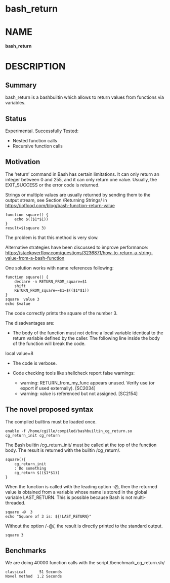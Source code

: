 # bash_return

NAME
====

**bash_return**

DESCRIPTION
===========

## Summary

bash_return is a bashbuiltin which allows to return values from functions via variables.

## Status

Experimental. Successfully Tested:

 - Nested function calls
 - Recursive function calls

## Motivation

The ‘return’ command in Bash has certain limitations. It can only return an integer between 0 and 255, and it can only return one value.
Usually, the EXIT_SUCCESS or the error code is returned.



Strings or multiple values are usually  returned by sending them to the output stream, see
Section /Returning Strings/ in https://ioflood.com/blog/bash-function-return-value

    function square() {
        echo $(($1*$1))
    }
    result=$(square 3)

The problem is that this method is very slow.

Alternative strategies have been  discussed to improve performance: https://stackoverflow.com/questions/3236871/how-to-return-a-string-value-from-a-bash-function

One solution works with name references  following:

    function square() {
        declare -n RETURN_FROM_square=$1
        shift
        RETURN_FROM_square==$1=$(($1*$1))
    }
    square  value 3
    echo $value

The code correctly prints the square of the number 3.

The disadvantages are:

  - The body of the function must not define a local variable identical to the return variable
    defined by the caller. The following line inside the body of the function  will break the code.

local value=8

  - The code is verbose.
  - Code checking tools like shellcheck report  false warnings:

     + warning: RETURN_from_my_func appears unused. Verify use (or export if used externally). [SC2034]
     + warning: value is referenced but not assigned. [SC2154]



## The novel proposed syntax

The compiled builtins must be loaded once.

    enable -f /home/cgille/compiled/bashbuiltin_cg_return.so cg_return_init cg_return

The Bash builtin /cg_return_init/ must be called at the top of the function body.
The result is returned with the builtin  /cg_return/.

    square(){
        cg_return_init
        : Do something
        cg_return $(($1*$1))
    }

When the function is called with the leading option -@, then the returned value is obtained from a
variable whose name is stored in the global variable LAST_RETURN.  This is possible because Bash is
not multi-threaded.

    square -@  3
    echo "Square of 3 is: ${!LAST_RETURN}"

Without the option /-@/, the result is directly printed to the standard output.

    square 3

## Benchmarks

We are doing 40000 function calls with the script /benchmark_cg_return.sh/

    classical      51 Seconds
    Novel method  1.2 Seconds

